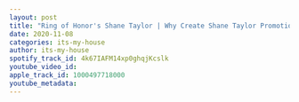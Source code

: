 ```yaml
---
layout: post
title: "Ring of Honor's Shane Taylor | Why Create Shane Taylor Promotions | #4"
date: 2020-11-08
categories: its-my-house
author: its-my-house
spotify_track_id: 4k67IAFM14xp0ghqjKcslk
youtube_video_id: 
apple_track_id: 1000497718000
youtube_metadata: 
---
```

